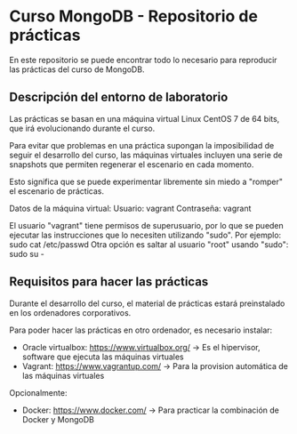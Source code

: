 # Curso MongoDB - Repositorio de prácticas

En este repositorio se puede encontrar todo lo necesario para reproducir las prácticas del curso de MongoDB.

## Descripción del entorno de laboratorio
Las prácticas se basan en una máquina virtual Linux CentOS 7 de 64 bits, que irá evolucionando durante el curso.

Para evitar que problemas en una práctica supongan la imposibilidad de seguir el desarrollo del curso, las máquinas virtuales incluyen una serie de snapshots que permiten regenerar el escenario en cada momento.

Esto significa que se puede experimentar libremente sin miedo a "romper" el escenario de prácticas.

Datos de la máquina virtual:
  Usuario: vagrant
  Contraseña: vagrant

El usuario "vagrant" tiene permisos de superusuario, por lo que se pueden ejecutar las instrucciones que lo necesiten utilizando "sudo". Por ejemplo:
 sudo cat /etc/passwd
Otra opción es saltar al usuario "root" usando "sudo":
 sudo su -

## Requisitos para hacer las prácticas
Durante el desarrollo del curso, el material de prácticas estará preinstalado en los ordenadores corporativos.

Para poder hacer las prácticas en otro ordenador, es necesario instalar:
* Oracle virtualbox: https://www.virtualbox.org/ -> Es el hipervisor, software que ejecuta las máquinas virtuales
* Vagrant: https://www.vagrantup.com/ -> Para la provision automática de las máquinas virtuales

Opcionalmente:
* Docker: https://www.docker.com/ -> Para practicar la combinación de Docker y MongoDB
